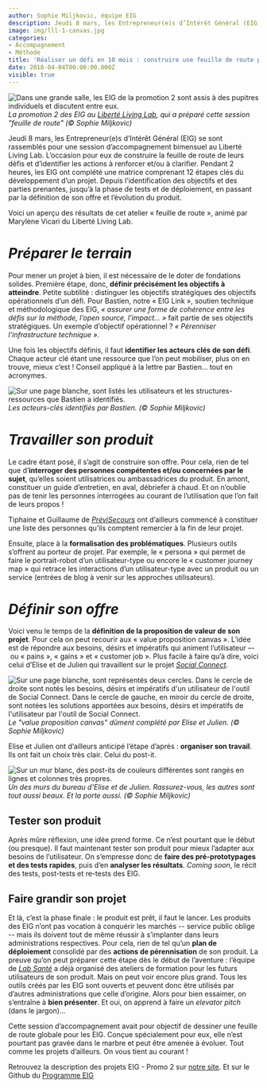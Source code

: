 ```yaml
---
author: Sophie Miljkovic, équipe EIG
description: Jeudi 8 mars, les Entrepreneur(e)s d’Intérêt Général (EIG) se sont rassemblés pour une session d’accompagnement bimensuelle au Liberté Living Lab.  L’occasion pour eux de construire la feuille de route de leurs défis et d’identifier les actions à renforcer et à clarifier.
image: img/lll-1-canvas.jpg
categories:
- Accompagnement
- Méthode
title: 'Réaliser un défi en 10 mois : construire une feuille de route partagée et accepter de la faire évoluer'
date: 2018-04-04T00:00:00.000Z
visible: true
---
```


![Dans une grande salle, les EIG de la promotion 2 sont assis à des pupitres individuels et discutent entre eux.](/img/LLL-1-photo-groupe.jpg)
_La promotion 2 des EIG au [Liberté Living Lab](https://www.liberte.paris/), qui a préparé cette session "feuille de route" (© Sophie Miljkovic)_

Jeudi 8 mars, les Entrepreneur(e)s d’Intérêt Général (EIG) se sont
rassemblés pour une session d’accompagnement bimensuel au Liberté
Living Lab.  L’occasion pour eux de construire la feuille de route de
leurs défis et d’identifier les actions à renforcer et/ou à
clarifier.  Pendant 2 heures, les EIG ont complété une matrice
comprenant 12 étapes clés du développement d’un projet. Depuis
l’identification des objectifs et des parties prenantes, jusqu’à la
phase de tests et de déploiement, en passant par la définition de son
offre et l’évolution du produit.

Voici un aperçu des résultats de cet atelier « feuille de
route », animé par Marylène Vicari du Liberté Living Lab.

# *Préparer le terrain*

Pour mener un projet à bien, il est nécessaire de le doter de fondations
solides. Première étape, donc, **définir précisément les objectifs à
atteindre**. Petite subtilité : distinguer les objectifs stratégiques des
objectifs opérationnels d’un défi. Pour Bastien, notre « EIG Link »,
soutien technique et méthodologique des EIG, *« assurer une forme de
cohérence entre les défis sur la méthode, l’open source, l’impact… »*
fait partie de ses objectifs stratégiques. Un exemple d’objectif
opérationnel ? *« Pérenniser l’infrastructure technique »*.

Une fois les objectifs définis, il faut **identifier les acteurs clés de
son défi**. Chaque acteur clé étant une ressource que l’on peut
mobiliser, plus on en trouve, mieux c’est ! Conseil appliqué à la lettre
par Bastien… tout en acronymes.

![Sur une page blanche, sont listés les utilisateurs et les structures-ressources que Bastien a identifiés.](/img/LLL-1-acteurs-cles.jpg)
_Les acteurs-clés identifiés par Bastien. (© Sophie Miljkovic)_

# *Travailler son produit*

Le cadre étant posé, il s’agit de construire son offre. Pour cela, rien
de tel que d’**interroger des personnes compétentes et/ou concernées par
le sujet**, qu’elles soient utilisatrices ou ambassadrices du produit.
En amont, constituer un guide d’entretien, en aval, débriefer à chaud.
Et on n’oublie pas de tenir les personnes interrogées au courant de
l’utilisation que l’on fait de leurs propos !

Tiphaine et Guillaume de [*PréviSecours*](https://previsecours.fr/) ont
d’ailleurs commencé à constituer une liste des personnes qu’ils comptent
remercier à la fin de leur projet.

Ensuite, place à la **formalisation des problématiques**. Plusieurs
outils s’offrent au porteur de projet. Par exemple, le « persona » qui
permet de faire le portrait-robot d’un utilisateur-type ou encore le
« customer journey map » qui retrace les interactions d’un
utilisateur-type avec un produit ou un service (entrées de blog à venir
sur les approches utilisateurs).

# *Définir son offre*

Voici venu le temps de la **définition de la proposition de valeur de
son projet**. Pour cela on peut recourir aux « value proposition
canvas ». L’idée est de répondre aux besoins, désirs et impératifs qui
animent l’utilisateur –- ou « pains », « gains » et « customer job ».
Plus facile à faire qu’à dire, voici celui d’Elise et de Julien qui
travaillent sur le projet [*Social Connect*](/defis/social-connect/).

![Sur une page blanche, sont représentés deux cercles. Dans le cercle de droite sont notés les besoins, désirs et impératifs d'un utilisateur de l'outil de Social Connect. Dans le cercle de gauche, en miroir du cercle de droite, sont notées les solutions apportées aux besoins, désirs et impératifs de l'utilisateur par l'outil de Social Connect.](/img/LLL-1-canvas.jpg)
_Le "value proposition canvas" dûment complété par Elise et Julien. (© Sophie Miljkovic)_

Elise et Julien ont d’ailleurs anticipé l’étape d’après : **organiser
son travail**. Ils ont fait un choix très clair. Celui du post-it.

![Sur un mur blanc, des post-its de couleurs différentes sont rangés en lignes et colonnes très propres.](/img/LLL-1-post-it.jpg)
_Un des murs du bureau d'Elise et de Julien. Rassurez-vous, les autres sont tout aussi beaux. Et la porte aussi. (© Sophie Miljkovic)_

## Tester son produit

Après mûre réflexion, une idée prend forme. Ce n’est pourtant que le
début (ou presque). Il faut maintenant tester son produit pour mieux
l’adapter aux besoins de l’utilisateur. On s’empresse donc de **faire
des pré-prototypages et des tests rapides**, puis d’en **analyser les
résultats**. *Coming soon*, le récit des tests, post-tests et re-tests
des EIG.

## Faire grandir son projet

Et là, c’est la phase finale : le produit est prêt, il faut le lancer.
Les produits des EIG n’ont pas vocation à conquérir les marchés --
service public oblige -- mais ils doivent tout de même réussir à
s’implanter dans leurs administrations respectives.  Pour cela, rien
de tel qu’un **plan de déploiement** consolidé par des **actions de
pérennisation** de son produit. La preuve qu’on peut préparer cette
étape dès le début de l’aventure : l’équipe de [*Lab Santé*](/defis/lab-sante/) a déjà
organisé des ateliers de formation pour les futurs utilisateurs de son
produit. Mais on peut voir encore plus grand. Tous les outils créés
par les EIG sont ouverts et peuvent donc être utilisés par d’autres
administrations que celle d’origine.  Alors pour bien essaimer, on
s’entraîne à **bien présenter**.  Et oui, on apprend à faire un
*elevator pitch* (dans le jargon)...

Cette session d’accompagnement avait pour objectif de dessiner une
feuille de route globale pour les EIG. Conçue spécialement pour eux,
elle n’est pourtant pas gravée dans le marbre et peut être amenée à
évoluer. Tout comme les projets d’ailleurs. On vous tient au courant !

Retrouvez la description des projets EIG - Promo 2 sur [notre site](/).
Et sur le Github du [Programme EIG](https://github.com/entrepreneur-interet-general)
